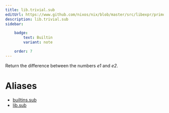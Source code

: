```yaml
---
title: lib.trivial.sub
editUrl: https://www.github.com/nixos/nix/blob/master/src/libexpr/primops.cc
description: lib.trivial.sub
sidebar:

    badge:
        text: Builtin
        variant: note

    order: 7
---
```


Return the difference between the numbers *e1* and *e2*.


# Aliases

- [builtins.sub](./reference/builtins/builtins-sub)
- [lib.sub](./reference/lib/lib-sub)


